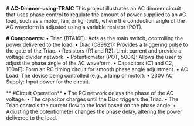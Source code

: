 **# AC-Dimmer-using-TRAIC**
  This project illustrates an AC dimmer circuit that uses phase control to regulate the amount of power supplied to an AC load, such as a motor, fan, or lightbulb, where the conduction 
  angle of the AC waveform is adjusted using a variable resistor (POT).

**# Components:**
• Triac (BTA16F): Acts as the main switch, controlling the power delivered to the load.
• Diac (C89621): Provides a triggering pulse to the gate of the Triac.
• Resistors (R1 and R2): Limit current and provide a voltage divider network.
• Potentiometer (POT, 500K): Allows the user to adjust the phase angle of the AC waveform.
• Capacitors (C1 and C2, 100nF): Form an RC timing circuit for smooth phase angle adjustment.
• AC Load: The device being controlled (e.g., a lamp or motor).
• 230V AC Supply: Input power for the circuit.


** #Circuit Operation**
• The RC network delays the phase of the AC voltage.
• The capacitor charges until the Diac triggers the Triac.
• The Triac controls the current flow to the load based on the phase angle.
• Adjusting the potentiometer changes the phase delay, altering the power delivered to the load.
